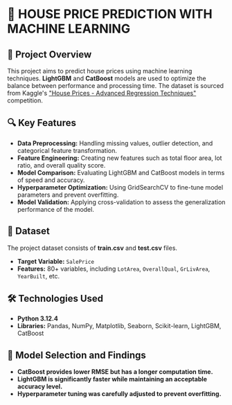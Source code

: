 # 🏡 HOUSE PRICE PREDICTION WITH MACHINE LEARNING

## 📌 Project Overview
This project aims to predict house prices using machine learning techniques. **LightGBM** and **CatBoost** models are used to optimize the balance between performance and processing time. The dataset is sourced from Kaggle's ["House Prices - Advanced Regression Techniques"](https://www.kaggle.com/competitions/house-prices-advanced-regression-techniques) competition.

## 🔍 Key Features
- **Data Preprocessing:** Handling missing values, outlier detection, and categorical feature transformation.
- **Feature Engineering:** Creating new features such as total floor area, lot ratio, and overall quality score.
- **Model Comparison:** Evaluating LightGBM and CatBoost models in terms of speed and accuracy.
- **Hyperparameter Optimization:** Using GridSearchCV to fine-tune model parameters and prevent overfitting.
- **Model Validation:** Applying cross-validation to assess the generalization performance of the model.

## 📂 Dataset
The project dataset consists of **train.csv** and **test.csv** files.  
- **Target Variable:** `SalePrice`  
- **Features:** 80+ variables, including `LotArea`, `OverallQual`, `GrLivArea`, `YearBuilt`, etc.

## 🛠️ Technologies Used
- **Python 3.12.4**
- **Libraries:** Pandas, NumPy, Matplotlib, Seaborn, Scikit-learn, LightGBM, CatBoost

## 🚀 Model Selection and Findings
- **CatBoost provides lower RMSE but has a longer computation time.**
- **LightGBM is significantly faster while maintaining an acceptable accuracy level.**
- **Hyperparameter tuning was carefully adjusted to prevent overfitting.**
